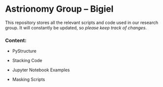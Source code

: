 # Astrionomy Group – Bigiel

This repository stores all the relevant scripts and code used in our research
group. It will constantly be updated, so *please keep track of changes*.

### Content:

* PyStructure

* Stacking Code

* Jupyter Notebook Examples

* Masking Scripts 
